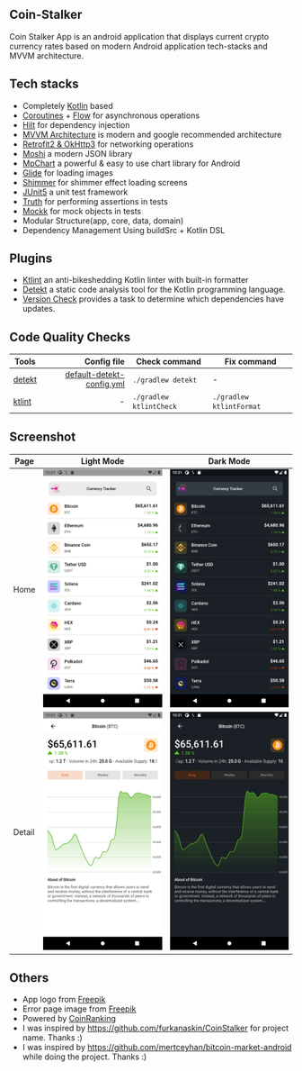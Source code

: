 ## Coin-Stalker
Coin Stalker App is an android application that displays current crypto currency rates based on modern Android application tech-stacks and MVVM architecture.

## Tech stacks
- Completely [Kotlin](https://kotlinlang.org/) based 
- [Coroutines](https://github.com/Kotlin/kotlinx.coroutines) + [Flow](https://kotlin.github.io/kotlinx.coroutines/kotlinx-coroutines-core/kotlinx.coroutines.flow/) for asynchronous operations
- [Hilt](https://dagger.dev/hilt/) for dependency injection
- [MVVM Architecture](https://developer.android.com/jetpack/guide) is modern and google recommended architecture
- [Retrofit2 & OkHttp3](https://github.com/square/retrofit) for networking operations
- [Moshi](https://github.com/square/moshi/) a modern JSON library
- [MpChart](https://github.com/PhilJay/MPAndroidChart) a powerful & easy to use chart library for Android 
- [Glide](https://github.com/bumptech/glide) for loading images
- [Shimmer](https://github.com/facebook/shimmer-android) for shimmer effect loading screens
- [JUnit5](https://junit.org/junit5/docs/current/user-guide/) a unit test framework
- [Truth](https://truth.dev) for performing assertions in tests
- [Mockk](https://mockk.io) for mock objects in tests
- Modular Structure(app, core, data, domain)
- Dependency Management Using buildSrc + Kotlin DSL

## Plugins
- [Ktlint](https://github.com/JLLeitschuh/ktlint-gradle) an anti-bikeshedding Kotlin linter with built-in formatter
- [Detekt](https://detekt.github.io/detekt/gradle.html) a static code analysis tool for the Kotlin programming language.
- [Version Check](https://github.com/ben-manes/gradle-versions-plugin) provides a task to determine which dependencies have updates.

## Code Quality Checks

 | Tools                                                   | Config file                                                                       | Check command             | Fix command               |
|---------------------------------------------------------|----------------------------------------------------------------------------------:|---------------------------|---------------------------|
| [detekt](https://detekt.github.io/detekt/gradle.html)          | [default-detekt-config.yml](https://github.com/barissaglam/Coin-Stalker/blob/main/detekt/default-detekt-config.yml)     | `./gradlew detekt`        | -                         |
| [ktlint](https://github.com/JLLeitschuh/ktlint-gradle)  | -                                                                                 | `./gradlew ktlintCheck`   | `./gradlew ktlintFormat`  |


## Screenshot
| Page  | Light Mode                                        | Dark Mode |
|-------|---------------------------------------------------|------------------------------------------|
| Home | <img src="art/home-light.png" width="250"> |<img src="art/home-dark.png" width="250"> |
| Detail | <img src="art/detail-light.png" width="250"> |<img src="art/detail-dark.png" width="250"> |

## Others
- App logo from [Freepik](https://www.freepik.com/free-vector/gradient-c-logo-template-collection_13403316.htm#page=1&query=c%20logo&position=0&from_view=search)
- Error page image from [Freepik](https://www.freepik.com/free-vector/feeling-sorry-concept-illustration_10117948.htm#page=1&query=feeling%20sorry&position=0&from_view=search)
- Powered by [CoinRanking](https://developers.coinranking.com)
- I was inspired by https://github.com/furkanaskin/CoinStalker for project name. Thanks :)
- I was inspired by https://github.com/mertceyhan/bitcoin-market-android while doing the project. Thanks :)
